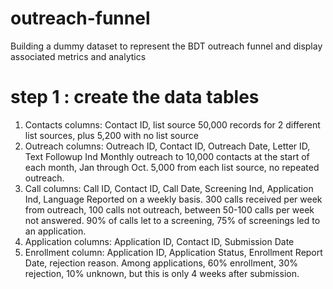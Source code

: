 # outreach-funnel
Building a dummy dataset to represent the BDT outreach funnel and display associated metrics and analytics

# step 1 : create the data tables
1. Contacts
   columns: Contact ID, list source
   50,000 records for 2 different list sources, plus 5,200 with no list source
2. Outreach
   columns: Outreach ID, Contact ID, Outreach Date, Letter ID, Text Followup Ind
   Monthly outreach to 10,000 contacts at the start of each month, Jan through Oct.
   5,000 from each list source, no repeated outreach.
3. Call
   columns: Call ID, Contact ID, Call Date, Screening Ind, Application Ind, Language
   Reported on a weekly basis.  300 calls received per week from outreach, 100 calls not outreach, between 50-100 calls per week not answered.
   90% of calls let to a screening, 75% of screenings led to an application.
4. Application
   columns: Application ID, Contact ID, Submission Date  
5. Enrollment
   column: Application ID, Application Status, Enrollment Report Date, rejection reason.
   Among applications, 60% enrollment, 30% rejection, 10% unknown, but this is only 4 weeks after submission.
   


